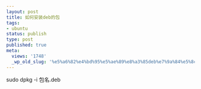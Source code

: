```yaml
---
layout: post
title: 如何安装deb的包
tags:
- ubuntu
status: publish
type: post
published: true
meta:
  views: '1748'
  _wp_old_slug: '%e5%a6%82%e4%bd%95%e5%ae%89%e8%a3%85deb%e7%9a%84%e5%8c%85'
---
```

sudo dpkg -i 包名.deb</p>
